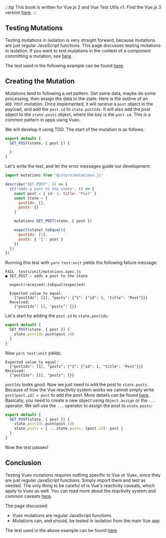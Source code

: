 :::tip This book is written for Vue.js 2 and Vue Test Utils v1.
Find the Vue.js 3 version [here](/v3/).
:::

## Testing Mutations

Testing mutations in isolation is very straight forward, because mutations are just regular JavaScript functions. This page discusses testing mutations in isolation. If you want to test mutations in the context of a component committing a mutation, see [here](https://lmiller1990.github.io/vue-testing-handbook/vuex-in-components-mutations-and-actions.html).

The test used in the following example can be found [here](https://github.com/lmiller1990/vue-testing-handbook/blob/master/demo-app/tests/unit/mutations.spec.js).

## Creating the Mutation

Mutations tend to following a set pattern. Get some data, maybe do some processing, then assign the data to the state. Here is the outline of an `ADD_POST` mutation. Once implemented, it will receive a `post` object in the payload, and add the `post.id` to `state.postIds`. It will also add the post object to the `state.posts` object, where the key is the `post.id`. This is a common pattern in apps using Vuex.

We will develop it using TDD. The start of the mutation is as follows:

```js
export default {
  SET_POST(state, { post }) {

  }
}
```

Let's write the test, and let the error messages guide our development:

```js
import mutations from "@/store/mutations.js"

describe("SET_POST", () => {
  it("adds a post to the state", () => {
    const post = { id: 1, title: "Post" }
    const state = {
      postIds: [],
      posts: {}
    }

    mutations.SET_POST(state, { post })

    expect(state).toEqual({
      postIds: [1],
      posts: { "1": post }
    })
  })
})
```

Running this test with `yarn test:unit` yields the following failure message:

```
FAIL  tests/unit/mutations.spec.js
● SET_POST › adds a post to the state

  expect(received).toEqual(expected)

  Expected value to equal:
    {"postIds": [1], "posts": {"1": {"id": 1, "title": "Post"}}}
  Received:
    {"postIds": [], "posts": {}}
```

Let's start by adding the `post.id` to `state.postIds`:

```js
export default {
  SET_POST(state, { post }) {
    state.postIds.push(post.id)
  }
}
```

Now `yarn test:unit` yields:

```
Expected value to equal:
  {"postIds": [1], "posts": {"1": {"id": 1, "title": "Post"}}}
Received:
  {"postIds": [1], "posts": {}}
```

`postIds` looks good. Now we just need to add the post to `state.posts`. Because of how the Vue reactivity system works we cannot simply write `post[post.id] = post` to add the post. More details can be found [here](https://vuejs.org/v2/guide/reactivity.html#Change-Detection-Caveats). Basically, you need to create a new object using `Object.assign` or the `...` operator. We will use the `...` operator to assign the post to `state.posts`:

```js
export default {
  SET_POST(state, { post }) {
    state.postIds.push(post.id)
    state.posts = { ...state.posts, [post.id]: post }
  }
}
```

Now the test passes!

## Conclusion

Testing Vuex mutations requires nothing specific to Vue or Vuex, since they are just regular JavaScript functions. Simply import them and test as needed. The only thing to be careful of is Vue's reactivity caveats, which apply to Vuex as well. You can read more about the reactivity system and common caveats [here](https://vuejs.org/v2/guide/reactivity.html#Change-Detection-Caveats).

The page discussed:

- Vuex mutations are regular JavaScript functions
- Mutations can, and should, be tested in isolation from the main Vue app

The test used in the above example can be found [here](https://github.com/lmiller1990/vue-testing-handbook/blob/master/demo-app/tests/unit/mutations.spec.js).
